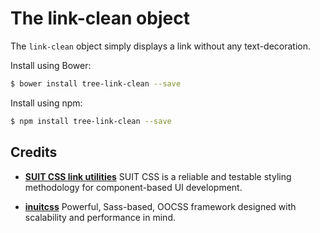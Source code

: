 # The link-clean object

The `link-clean` object simply displays a link without any text-decoration.

Install using Bower:

```sh
$ bower install tree-link-clean --save
```

Install using npm:

```sh
$ npm install tree-link-clean --save
```

## Credits

* **[SUIT CSS link utilities](https://github.com/suitcss/utils-link/)** SUIT
CSS is a reliable and testable styling methodology for component-based UI
development.

* **[inuitcss](https://github.com/inuitcss)** Powerful, Sass-based, OOCSS
framework designed with scalability and performance in mind.
